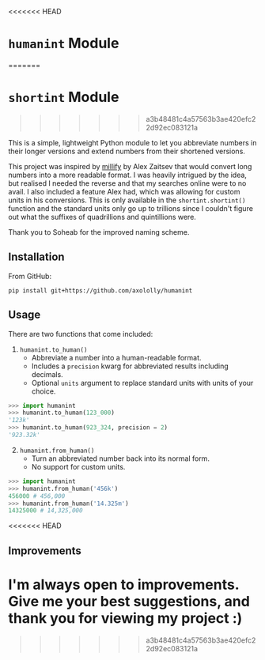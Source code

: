 <<<<<<< HEAD
# `humanint` Module
=======
# `shortint` Module
>>>>>>> a3b48481c4a57563b3ae420efc22d92ec083121a

This is a simple, lightweight Python module to let you abbreviate numbers in their longer versions and extend numbers from their shortened versions.

This project was inspired by [millify](https://github.com/azaitsev/millify) by Alex Zaitsev that would convert long numbers into a more readable format. I was heavily intrigued by the idea, but realised I needed the reverse and that my searches online were to no avail. I also included a feature Alex had, which was allowing for custom units in his conversions. This is only available in the `shortint.shortint()` function and the standard units only go up to trillions since I couldn't figure out what the suffixes of quadrillions and quintillions were.

Thank you to Soheab for the improved naming scheme.

## Installation

From GitHub:
```
pip install git+https://github.com/axololly/humanint
```

## Usage

There are two functions that come included:

1. `humanint.to_human()`
    - Abbreviate a number into a human-readable format.
    - Includes a `precision` kwarg for abbreviated results including decimals.
    - Optional `units` argument to replace standard units with units of your choice.
```py
>>> import humanint
>>> humanint.to_human(123_000)
'123k'
>>> humanint.to_human(923_324, precision = 2)
'923.32k'
```

2. `humanint.from_human()`
    - Turn an abbreviated number back into its normal form.
    - No support for custom units.
```py
>>> import humanint
>>> humanint.from_human('456k')
456000 # 456,000
>>> humanint.from_human('14.325m')
14325000 # 14,325,000
```
<<<<<<< HEAD

## Improvements

I'm always open to improvements. Give me your best suggestions, and thank you for viewing my project :)
=======
>>>>>>> a3b48481c4a57563b3ae420efc22d92ec083121a
